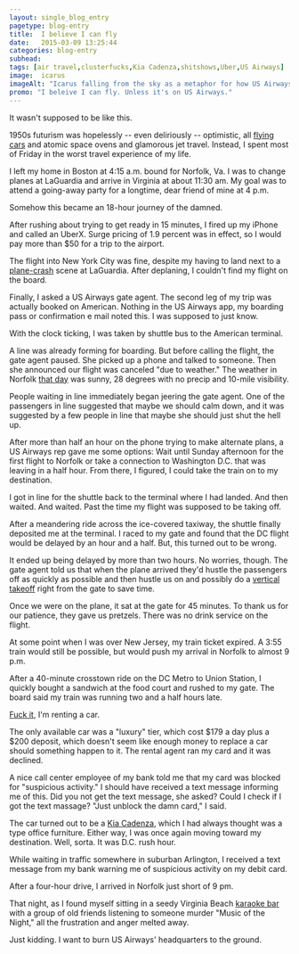 ```yaml
---
layout: single_blog_entry
pagetype: blog-entry
title:  I believe I can fly
date:   2015-03-09 13:25:44
categories: blog-entry
subhead:
tags: [air travel,clusterfucks,Kia Cadenza,shitshows,Uber,US Airways]
image:  icarus
imageAlt: "Icarus falling from the sky as a metaphor for how US Airways sucks"
promo: "I beleive I can fly. Unless it's on US Airways."
---  
```


It wasn't supposed to be like this.

1950s futurism was hopelessly -- even deliriously -- optimistic, all [flying cars][12] and atomic space ovens and glamorous jet travel. Instead, I spent most of Friday in the worst travel experience of my life.

I left my home in Boston at 4:15 a.m. bound for Norfolk, Va. I was to change planes at LaGuardia and arrive in Virginia at about 11:30 am. My goal was to attend a going-away party for a longtime, dear friend of mine at 4 p.m.

Somehow this became an 18-hour journey of the damned.

After rushing about trying to get ready in 15 minutes, I fired up my iPhone and called an UberX. Surge pricing of 1.9 percent was in effect, so I would pay more than $50 for a trip to the airport.

The flight into New York City was fine, despite my having to land next to a [plane-crash][13] scene at LaGuardia. After deplaning, I couldn't find my flight on the board.

[12]: https://s-media-cache-ak0.pinimg.com/736x/f8/bf/06/f8bf0669a71b1f6051d29a1f94cf7719.jpg
[13]: http://www.nydailynews.com/new-york/feds-reviewing-delta-plane-crash-laguardia-article-1.2142033

Finally, I asked a US Airways gate agent. The second leg of my trip was actually booked on American. Nothing in the US Airways app, my boarding pass or confirmation e mail noted this. I was supposed to just know.

With the clock ticking, I was taken by shuttle bus to the American terminal.

A line was already forming for boarding. But before calling the flight, the gate agent paused. She picked up a phone and talked to someone. Then she announced our flight was canceled "due to weather." The weather in Norfolk [that day][1] was sunny, 28 degrees with no precip and 10-mile visibility.

People waiting in line immediately began jeering the gate agent. One of the passengers in line suggested that maybe we should calm down, and it was suggested by a few people in line that maybe she should just shut the hell up.

After more than half an hour on the phone trying to make alternate plans, a US Airways rep gave me some options: Wait until Sunday afternoon for the first flight to Norfolk or take a connection to Washington D.C. that was leaving in a half hour. From there, I figured, I could take the train on to my destination.

I got in line for the shuttle back to the terminal where I had landed. And then waited. And waited. Past the time my flight was supposed to be taking off.

After a meandering ride across the ice-covered taxiway, the shuttle finally deposited me at the terminal. I raced to my gate and found that the DC flight would be delayed by an hour and a half. But, this turned out to be wrong.

It ended up being delayed by more than two hours. No worries, though. The gate agent told us that when the plane arrived they'd hustle the passengers off as quickly as possible and then hustle us on and possibly do a [vertical takeoff][2] right from the gate to save time.

Once we were on the plane, it sat at the gate for 45 minutes. To thank us for our patience, they gave us pretzels. There was no drink service on the flight.

At some point when I was over New Jersey, my train ticket expired. A 3:55 train would still be possible, but would push my arrival in Norfolk to almost 9 p.m.

After a 40-minute crosstown ride on the DC Metro to Union Station, I quickly bought a sandwich at the food court and rushed to my gate. The board said my train was running two and a half hours late.

[Fuck it][5], I'm renting a car.

The only available car was a "luxury" tier, which cost $179 a day plus a $200 deposit, which doesn't seem like enough money to replace a car should something happen to it. The rental agent ran my card and it was declined.

A nice call center employee of my bank told me that my card was blocked for "suspicious activity." I should have received a text message informing me of this. Did you not get the text message, she asked? Could I check if I got the text massage? "Just unblock the damn card," I said.

The car turned out to be a [Kia Cadenza][3], which I had always thought was a type office furniture. Either way, I was once again moving toward my destination. Well, sorta. It was D.C. rush hour.

While waiting in traffic somewhere in suburban Arlington, I received a text message from my bank warning me of suspicious activity on my debit card.

After a four-hour drive, I arrived in Norfolk just short of 9 pm.

That night, as I found myself sitting in a seedy Virginia Beach [karaoke bar][4] with a group of old friends listening to someone murder "Music of the Night," all the frustration and anger melted away.

Just kidding. I want to burn US Airways' headquarters to the ground.

[1]: http://www.wunderground.com/history/airport/KORF/2015/3/6/DailyHistory.html?req_city=Norfolk&req_state=VA&req_statename=Virginia&reqdb.zip=23501&reqdb.magic=1&reqdb.wmo=99999&MR=1
[2]: https://www.youtube.com/watch?v=97rSobuKBxI
[3]: http://www.kia.com/us/en/vehicle/cadenza/2015/experience?story=hello
[4]: http://www.wannabskaraoke.com/
[5]: https://www.youtube.com/watch?v=nWRxPDhd3d0
